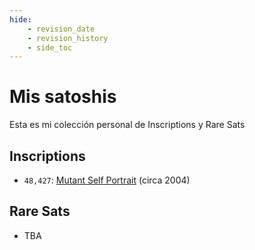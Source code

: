```yaml
---
hide:
    - revision_date
    - revision_history
    - side_toc
---
```


# Mis satoshis

Esta es mi colección personal de Inscriptions y Rare Sats


## Inscriptions

- `48,427`: [Mutant Self Portrait](https://ordinals.com/inscription/6ad77e1d30ec4d426f6a42dfc193a792a86e54d1f4a56eff2e9079d161e41afei0) (circa 2004)

## Rare Sats

- TBA